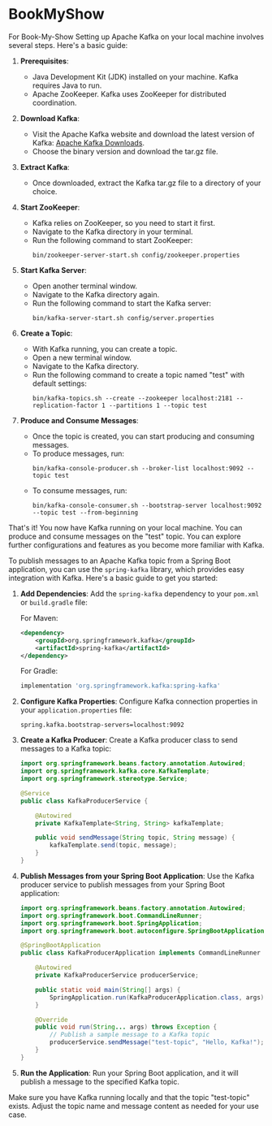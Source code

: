 # BookMyShow
For Book-My-Show
Setting up Apache Kafka on your local machine involves several steps. Here's a basic guide:

1. **Prerequisites**:
    - Java Development Kit (JDK) installed on your machine. Kafka requires Java to run.
    - Apache ZooKeeper. Kafka uses ZooKeeper for distributed coordination.

2. **Download Kafka**:
    - Visit the Apache Kafka website and download the latest version of Kafka: [Apache Kafka Downloads](https://kafka.apache.org/downloads).
    - Choose the binary version and download the tar.gz file.

3. **Extract Kafka**:
    - Once downloaded, extract the Kafka tar.gz file to a directory of your choice.

4. **Start ZooKeeper**:
    - Kafka relies on ZooKeeper, so you need to start it first.
    - Navigate to the Kafka directory in your terminal.
    - Run the following command to start ZooKeeper:
      ```
      bin/zookeeper-server-start.sh config/zookeeper.properties
      ```

5. **Start Kafka Server**:
    - Open another terminal window.
    - Navigate to the Kafka directory again.
    - Run the following command to start the Kafka server:
      ```
      bin/kafka-server-start.sh config/server.properties
      ```

6. **Create a Topic**:
    - With Kafka running, you can create a topic.
    - Open a new terminal window.
    - Navigate to the Kafka directory.
    - Run the following command to create a topic named "test" with default settings:
      ```
      bin/kafka-topics.sh --create --zookeeper localhost:2181 --replication-factor 1 --partitions 1 --topic test
      ```

7. **Produce and Consume Messages**:
    - Once the topic is created, you can start producing and consuming messages.
    - To produce messages, run:
      ```
      bin/kafka-console-producer.sh --broker-list localhost:9092 --topic test
      ```
    - To consume messages, run:
      ```
      bin/kafka-console-consumer.sh --bootstrap-server localhost:9092 --topic test --from-beginning
      ```

That's it! You now have Kafka running on your local machine. You can produce and consume messages on the "test" topic. You can explore further configurations and features as you become more familiar with Kafka.

To publish messages to an Apache Kafka topic from a Spring Boot application, you can use the `spring-kafka` library, which provides easy integration with Kafka. Here's a basic guide to get you started:

1. **Add Dependencies**:
   Add the `spring-kafka` dependency to your `pom.xml` or `build.gradle` file:

   For Maven:
   ```xml
   <dependency>
       <groupId>org.springframework.kafka</groupId>
       <artifactId>spring-kafka</artifactId>
   </dependency>
   ```

   For Gradle:
   ```gradle
   implementation 'org.springframework.kafka:spring-kafka'
   ```

2. **Configure Kafka Properties**:
   Configure Kafka connection properties in your `application.properties` file:

   ```properties
   spring.kafka.bootstrap-servers=localhost:9092
   ```

3. **Create a Kafka Producer**:
   Create a Kafka producer class to send messages to a Kafka topic:

   ```java
   import org.springframework.beans.factory.annotation.Autowired;
   import org.springframework.kafka.core.KafkaTemplate;
   import org.springframework.stereotype.Service;

   @Service
   public class KafkaProducerService {

       @Autowired
       private KafkaTemplate<String, String> kafkaTemplate;

       public void sendMessage(String topic, String message) {
           kafkaTemplate.send(topic, message);
       }
   }
   ```

4. **Publish Messages from your Spring Boot Application**:
   Use the Kafka producer service to publish messages from your Spring Boot application:

   ```java
   import org.springframework.beans.factory.annotation.Autowired;
   import org.springframework.boot.CommandLineRunner;
   import org.springframework.boot.SpringApplication;
   import org.springframework.boot.autoconfigure.SpringBootApplication;

   @SpringBootApplication
   public class KafkaProducerApplication implements CommandLineRunner {

       @Autowired
       private KafkaProducerService producerService;

       public static void main(String[] args) {
           SpringApplication.run(KafkaProducerApplication.class, args);
       }

       @Override
       public void run(String... args) throws Exception {
           // Publish a sample message to a Kafka topic
           producerService.sendMessage("test-topic", "Hello, Kafka!");
       }
   }
   ```

5. **Run the Application**:
   Run your Spring Boot application, and it will publish a message to the specified Kafka topic.

Make sure you have Kafka running locally and that the topic "test-topic" exists. Adjust the topic name and message content as needed for your use case.